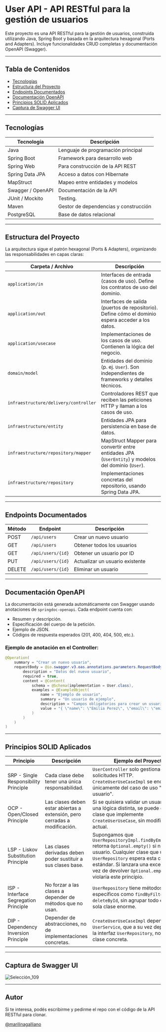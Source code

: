 # User API - API RESTful para la gestión de usuarios

Este proyecto es una API RESTful para la gestión de usuarios, construida utilizando Java, Spring Boot y basada en la arquitectura hexagonal (Ports and Adapters).
Incluye funcionalidades CRUD completas y documentación OpenAPI (Swagger).

---

## Tabla de Contenidos

* [Tecnologías](#tecnologías)
* [Estructura del Proyecto](#estructura-del-proyecto)
* [Endpoints Documentados](#endpoints-documentados)
* [Documentación OpenAPI](#documentación-openapi)
* [Principios SOLID Aplicados](#principios-solid-aplicados)
* [Captura de Swagger UI](#captura-de-swagger-ui)

---

## Tecnologías

| Tecnología        | Descripción                           |
| ----------------- | ------------------------------------  |
| Java              | Lenguaje de programación principal    |
| Spring Boot       | Framework para desarrollo web         |
| Spring Web        | Para construcción de la API REST      |
| Spring Data JPA   | Acceso a datos con Hibernate          |
| MapStruct         | Mapeo entre entidades y modelos       |
| Swagger / OpenAPI | Documentación de la API               |
| JUnit / Mockito   | Testing.                              |
| Maven             | Gestor de dependencias y construcción |
| PostgreSQL        | Base de datos relacional              |

---

## Estructura del Proyecto

La arquitectura sigue el patrón hexagonal (Ports & Adapters), organizando las responsabilidades en capas claras:

| Carpeta / Archivo                     | Descripción                                                                                        |
| ------------------------------------- | -------------------------------------------------------------------------------------------------- |
| `application/in`                      | Interfaces de entrada (casos de uso). Define los contratos de uso del dominio.                     |
| `application/out`                     | Interfaces de salida (puertos de repositorio). Define cómo el dominio espera acceder a los datos.  |
| `application/usecase`                 | Implementaciones de los casos de uso. Contienen la lógica del negocio.                             |
| `domain/model`                        | Entidades del dominio (p. ej. `User`). Son independientes de frameworks y detalles técnicos.       |
| `infraestructure/delivery/controller` | Controladores REST que reciben las peticiones HTTP y llaman a los casos de uso.                    |
| `infraestructure/entity`              | Entidades JPA para persistencia en base de datos.                                                  |
| `infraestructure/repository/mapper`   | MapStruct Mapper para convertir entre entidades JPA (`UserEntity`) y modelos del dominio (`User`). |
| `infraestructure/repository`          | Implementaciones concretas del repositorio, usando Spring Data JPA.                                |

---

## Endpoints Documentados

| Método | Endpoint          | Descripción                     |
| ------ | ----------------- | ------------------------------- |
| POST   | `/api/users`      | Crear un nuevo usuario          |
| GET    | `/api/users`      | Obtener todos los usuarios      |
| GET    | `/api/users/{id}` | Obtener un usuario por ID       |
| PUT    | `/api/users/{id}` | Actualizar un usuario existente |
| DELETE | `/api/users/{id}` | Eliminar un usuario             |

---

## Documentación OpenAPI

La documentación está generada automáticamente con Swagger usando anotaciones de `springdoc-openapi`. Cada endpoint cuenta con:

* Resumen y descripción.
* Especificación del cuerpo de la petición.
* Ejemplo de JSON.
* Códigos de respuesta esperados (201, 400, 404, 500, etc.).

### Ejemplo de anotación en el Controller:

```java
@Operation(
    summary = "Crear un nuevo usuario",
    requestBody = @io.swagger.v3.oas.annotations.parameters.RequestBody(
        description = "Datos del nuevo usuario",
        required = true,
        content = @Content(
            schema = @Schema(implementation = User.class),
            examples = @ExampleObject(
                name = "Ejemplo de usuario",
                summary = "Un usuario de ejemplo",
                description = "Campos obligatorios para crear un usuario",
                value = "{ \"name\": \"Emilia Perez\", \"email\": \"emilia.perez@example.com\", \"password\": \"123456\" }"
            )
        )
    )
)
```

---

## Principios SOLID Aplicados

| Principio                             | Descripción                                                                | Ejemplo del Proyecto                                                                                                                    |
| ------------------------------------- | -------------------------------------------------------------------------- | --------------------------------------------------------------------------------------------------------------------------------------- |
| SRP - Single Responsibility Principle | Cada clase debe tener una única responsabilidad.                           | `UserController` solo gestiona solicitudes HTTP. `CreateUserUseCaseImpl` se encarga únicamente del caso de uso "crear usuario".         |
| OCP - Open/Closed Principle           | Las clases deben estar abiertas a extensión, pero cerradas a modificación. | Si se quisiera validar un usuario con una lógica distinta, se puede crear otra clase que implemente `CreateUserUseCase`, sin modificar la actual.                                          |
| LSP - Liskov Substitution Principle   | Las clases derivadas deben poder sustituir a sus clases base.              | Supongamos que `UserRepositoryImpl.findByEmail(email)` retorna `Optional.empty()` si no existe el usuario. Cualquier clase que use `UserRepository` espera esta conducta estándar. Si lanzara una excepción en vez de devolver `Optional.empty()`, se violaría este principio. |
| ISP - Interface Segregation Principle | No forzar a las clases a depender de métodos que no usan.                  | `UserRepository` tiene métodos específicos como `findByFilter`, `save`, `deleteById`, sin agrupar todo en una sola clase enorme.        |
| DIP - Dependency Inversion Principle  | Depender de abstracciones, no de implementaciones concretas.               | `CreateUserUseCaseImpl` depende de `UserService`, que a su vez depende de la interfaz `UserRepository`, no de una clase concreta.       |

---

## Captura de Swagger UI

![Selección_109](https://github.com/user-attachments/assets/a4c5f316-4aa2-4a54-8249-1de61db8ced5)

---

## Autor

Si te interesa, podés escribirme y pedirme el repo con el código de la API RESTful para clonar.

[@marilinagalliano](https://github.com/marilinagalliano)
